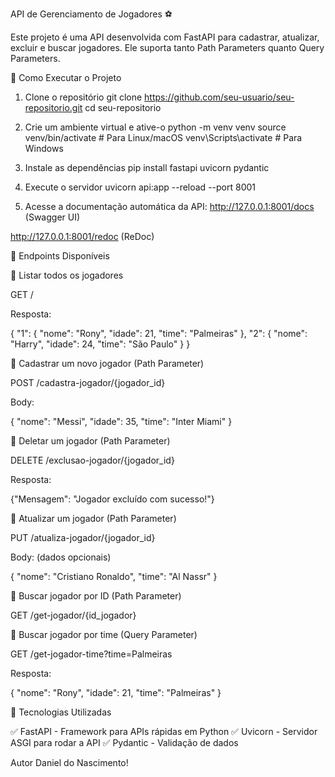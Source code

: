 API de Gerenciamento de Jogadores ⚽

Este projeto é uma API desenvolvida com FastAPI para cadastrar, atualizar, excluir e buscar jogadores. 
Ele suporta tanto Path Parameters quanto Query Parameters.

🚀 Como Executar o Projeto

1. Clone o repositório
  git clone https://github.com/seu-usuario/seu-repositorio.git
  cd seu-repositorio

2. Crie um ambiente virtual e ative-o
  python -m venv venv
  source venv/bin/activate  # Para Linux/macOS
  venv\Scripts\activate  # Para Windows

3. Instale as dependências
  pip install fastapi uvicorn pydantic

4. Execute o servidor
  uvicorn api:app --reload --port 8001

5. Acesse a documentação automática da API:
  http://127.0.0.1:8001/docs (Swagger UI)

  http://127.0.0.1:8001/redoc (ReDoc)


📌 Endpoints Disponíveis

🔹 Listar todos os jogadores

GET /

Resposta:

{
  "1": { "nome": "Rony", "idade": 21, "time": "Palmeiras" },
  "2": { "nome": "Harry", "idade": 24, "time": "São Paulo" }
}

🔹 Cadastrar um novo jogador (Path Parameter)

POST /cadastra-jogador/{jogador_id}

Body:

{
  "nome": "Messi",
  "idade": 35,
  "time": "Inter Miami"
}

🔹 Deletar um jogador (Path Parameter)

DELETE /exclusao-jogador/{jogador_id}

Resposta:

{"Mensagem": "Jogador excluído com sucesso!"}

🔹 Atualizar um jogador (Path Parameter)

PUT /atualiza-jogador/{jogador_id}

Body: (dados opcionais)

{
  "nome": "Cristiano Ronaldo",
  "time": "Al Nassr"
}

🔹 Buscar jogador por ID (Path Parameter)

GET /get-jogador/{id_jogador}

🔹 Buscar jogador por time (Query Parameter)

GET /get-jogador-time?time=Palmeiras

Resposta:

{
  "nome": "Rony",
  "idade": 21,
  "time": "Palmeiras"
}

📌 Tecnologias Utilizadas

✅ FastAPI - Framework para APIs rápidas em Python
✅ Uvicorn - Servidor ASGI para rodar a API
✅ Pydantic - Validação de dados

Autor
Daniel do Nascimento! 

